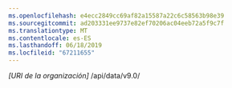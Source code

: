 ```yaml
---
ms.openlocfilehash: e4ecc2849cc69af82a15587a22c6c58563b98e39
ms.sourcegitcommit: ad203331ee9737e82ef70206ac04eeb72a5f9c7f
ms.translationtype: MT
ms.contentlocale: es-ES
ms.lasthandoff: 06/18/2019
ms.locfileid: "67211655"
---
```

*[URI de la organización]* /api/data/v9.0/